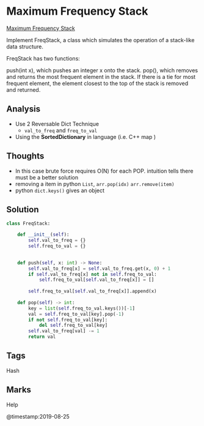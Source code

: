 # Maximum Frequency Stack
[Maximum Frequency Stack](https://leetcode.com/problems/maximum-frequency-stack)

Implement FreqStack, a class which simulates the operation of a stack-like data structure.

FreqStack has two functions:

push(int x), which pushes an integer x onto the stack.
pop(), which removes and returns the most frequent element in the stack.
If there is a tie for most frequent element, the element closest to the top of the stack is removed and returned.

## Analysis
- Use 2 Reversable Dict Technique 
  - `val_to_freq` and `freq_to_val`
- Using the **SortedDictionary** in language (i.e. C++ map )

## Thoughts
- In this case brute force requires O(N) for each POP. intuition tells there must be a better solution 
- removing a item in python `List`, `arr.pop(idx)` `arr.remove(item)`
- python `dict.keys()` gives an object 


## Solution
```python
class FreqStack:

    def __init__(self):
        self.val_to_freq = {}
        self.freq_to_val = {}
        

    def push(self, x: int) -> None:
        self.val_to_freq[x] = self.val_to_freq.get(x, 0) + 1        
        if self.val_to_freq[x] not in self.freq_to_val:
            self.freq_to_val[self.val_to_freq[x]] = []
            
        self.freq_to_val[self.val_to_freq[x]].append(x)
            
    def pop(self) -> int:
        key = list(self.freq_to_val.keys())[-1]
        val = self.freq_to_val[key].pop(-1) 
        if not self.freq_to_val[key]:
            del self.freq_to_val[key]
        self.val_to_freq[val] -= 1
        return val 
```

## Tags
Hash

## Marks
Help

@timestamp:2019-08-25

